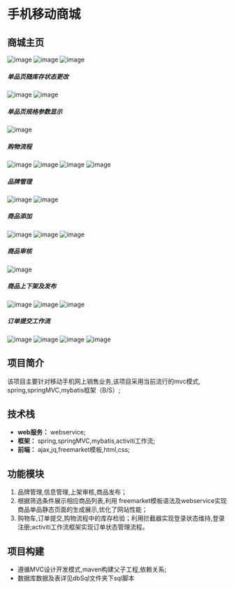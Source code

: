 # 手机移动商城
## 商城主页
![image](https://github.com/jingchenxi/gx1110/blob/master/showImg/QQ%E6%88%AA%E5%9B%BE20180715202719.png?raw=true)
![image](https://github.com/jingchenxi/gx1110/blob/master/showImg/QQ%E6%88%AA%E5%9B%BE20180715202735.png?raw=true)
![image](https://github.com/jingchenxi/gx1110/blob/master/showImg/QQ%E6%88%AA%E5%9B%BE20180715202802.png?raw=true)
##### 单品页随库存状态更改
![image](https://github.com/jingchenxi/gx1110/blob/master/showImg/QQ%E6%88%AA%E5%9B%BE20180715203455.png?raw=true)
 ![image](https://github.com/jingchenxi/gx1110/blob/master/showImg/QQ%E6%88%AA%E5%9B%BE20180715202919.png?raw=true)
##### 单品页规格参数显示
![image](https://github.com/jingchenxi/gx1110/blob/master/showImg/QQ%E6%88%AA%E5%9B%BE20180715202940.png?raw=true)
##### 购物流程
![image](https://github.com/jingchenxi/gx1110/blob/master/showImg/QQ%E6%88%AA%E5%9B%BE20180715203547.png?raw=true)
![image](https://github.com/jingchenxi/gx1110/blob/master/showImg/QQ%E6%88%AA%E5%9B%BE20180715203629.png?raw=true)
![image](https://github.com/jingchenxi/gx1110/blob/master/showImg/QQ%E6%88%AA%E5%9B%BE20180715203609.png?raw=true)
![image](https://github.com/jingchenxi/gx1110/blob/master/showImg/QQ%E6%88%AA%E5%9B%BE20180715203647.png?raw=true)
##### 品牌管理
![image](https://github.com/jingchenxi/gx1110/blob/master/showImg/QQ%E6%88%AA%E5%9B%BE20180715201631.png?raw=true)
![image](https://github.com/jingchenxi/gx1110/blob/master/showImg/QQ%E6%88%AA%E5%9B%BE20180715201728.png?raw=true)
##### 商品添加
![image](https://github.com/jingchenxi/gx1110/blob/master/showImg/QQ%E6%88%AA%E5%9B%BE20180715195248.png?raw=true)
![image](https://github.com/jingchenxi/gx1110/blob/master/showImg/QQ%E6%88%AA%E5%9B%BE20180715190236.png?raw=true)
![image](https://github.com/jingchenxi/gx1110/blob/master/showImg/QQ%E6%88%AA%E5%9B%BE20180715190258.png?raw=true)
##### 商品审核
![image](https://github.com/jingchenxi/gx1110/blob/master/showImg/QQ%E6%88%AA%E5%9B%BE20180715202400.png?raw=true)
##### 商品上下架及发布
![image](https://github.com/jingchenxi/gx1110/blob/master/showImg/QQ%E6%88%AA%E5%9B%BE20180715202505.png?raw=true)
![image](https://github.com/jingchenxi/gx1110/blob/master/showImg/QQ%E6%88%AA%E5%9B%BE20180715202523.png?raw=true)
![image](https://github.com/jingchenxi/gx1110/blob/master/showImg/QQ%E6%88%AA%E5%9B%BE20180715202539.png?raw=true)
##### 订单提交工作流
![image](https://github.com/jingchenxi/gx1110/blob/master/showImg/OrderFlow.png?raw=true)
![image](https://github.com/jingchenxi/gx1110/blob/master/showImg/QQ%E6%88%AA%E5%9B%BE20180715202601.png?raw=true)
![image](https://github.com/jingchenxi/gx1110/blob/master/showImg/QQ%E6%88%AA%E5%9B%BE20180715202613.png?raw=true)
![image](https://github.com/jingchenxi/gx1110/blob/master/showImg/QQ%E6%88%AA%E5%9B%BE20180715202641.png?raw=true)  

##  项目简介

该项目主要针对移动手机网上销售业务,该项目采用当前流行的mvc模式, spring,springMVC,mybatis框架（B/S）;

## 技术栈
- **web服务：** webservice;
- **框架：** spring,springMVC,mybatis,activiti工作流;
- **前端：** ajax,jq,freemarket模板,html,css;

## 功能模块
1. 品牌管理,信息管理,上架审核,商品发布；
2. 根据筛选条件展示相应商品列表,利用
freemarket模板语法及webservice实现商品单品静态页面的生成展示,优化了网站性能；
3. 购物车,订单提交,购物流程中的库存检验；利用拦截器实现登录状态维持,登录注册;activiti工作流框架实现订单状态管理流程。

## 项目构建
- 遵循MVC设计开发模式,maven构建父子工程,依赖关系;
- 数据库数据及表详见dbSql文件夹下sql脚本





